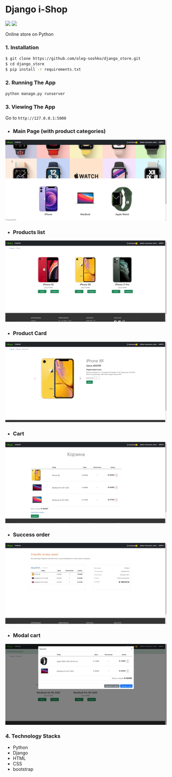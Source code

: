 # Django i-Shop
![](https://img.shields.io/pypi/pyversions/django)
![](https://img.shields.io/pypi/v/django?color=gre&label=django)

  Online store on Python
### 1. Installation

```bash
$ git clone https://github.com/oleg-soshko/django_store.git
$ cd django_store
$ pip install -r requirements.txt
```

### 2. Running The App

```bash
python manage.py runserver
```

### 3. Viewing The App

Go to `http://127.0.0.1:5000`

- ### Main Page (with product categories)

![1](/site_images/1.jpg)

- ### Products list

![1](/site_images/2.jpg)

- ### Product Card

![1](/site_images/3.jpg)

- ### Cart

![1](/site_images/4.jpg)

- ### Success order

![1](/site_images/5.jpg)

- ### Modal cart

![1](/site_images/6.jpg)


### 4. Technology Stacks
- Python
- Django
- HTML
- CSS
- bootstrap

